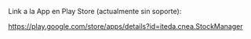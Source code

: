 Link a la App en Play Store (actualmente sin soporte):

https://play.google.com/store/apps/details?id=iteda.cnea.StockManager
